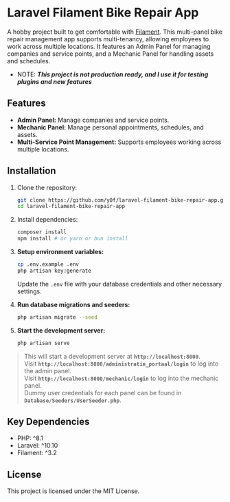 # Laravel Filament Bike Repair App

A hobby project built to get comfortable with [Filament](https://filamentphp.com). This multi-panel bike repair management app supports multi-tenancy, allowing employees to work across multiple locations. It features an Admin Panel for managing companies and service points, and a Mechanic Panel for handling assets and schedules.

- NOTE: ***This project is not production ready, and I use it for testing plugins and new features***

## Features

- **Admin Panel:** Manage companies and service points.
- **Mechanic Panel:** Manage personal appointments, schedules, and assets.
- **Multi-Service Point Management:** Supports employees working across multiple locations.

## Installation

1. Clone the repository:
   ```bash
   git clone https://github.com/y0f/laravel-filament-bike-repair-app.git
   cd laravel-filament-bike-repair-app
   ```
   
2. Install dependencies:
    ```bash
    composer install
    npm install # or yarn or bun install
    ```

3. **Setup environment variables:**

    ```bash
    cp .env.example .env
    php artisan key:generate
    ```

    Update the `.env` file with your database credentials and other necessary settings.

4. **Run database migrations and seeders:**

    ```bash
    php artisan migrate --seed
    ```

5. **Start the development server:**

    ```bash
    php artisan serve
    ```

>This will start a development server at **`http://localhost:8000`**.<br/>
> Visit **`http://localhost:8000/administratie_portaal/login`** to log into the admin panel.<br/>
> Visit **`http://localhost:8000/mechanic/login`** to log into the mechanic panel.<br/>
> Dummy user credentials for each panel can be found in **`Database/Seeders/UserSeeder.php`**.<br/>


## Key Dependencies

- PHP: ^8.1
- Laravel: ^10.10
- Filament: ^3.2

## License

This project is licensed under the MIT License.



